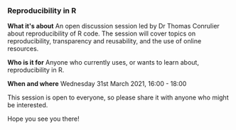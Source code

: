 ### Reproducibility in R 

**What it's about**
An open discussion session led by Dr Thomas Conrulier about reproducibility of R code. The session will cover topics on reproducibility, transparency and reusability, and the use of online resources.

**Who is it for**
Anyone who currently uses, or wants to learn about, reproducibility in R.

**When and where**
Wednesday 31st March 2021, 16:00 - 18:00

This session is open to everyone, so please share it with anyone who might be interested.

Hope you see you there!
